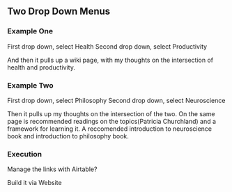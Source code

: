 ## Two Drop Down Menus 

### Example One
First drop down, select Health
Second drop down, select Productivity

And then it pulls up a wiki page, with my thoughts on the intersection of health and productivity. 

### Example Two
First drop down, select Philosophy
Second drop down, select Neuroscience

Then it pulls up my thoughts on the intersection of the two. On the same page is recommended readings on the topics(Patricia Churchland) and a framework for learning it. A reccomended introduction to neuroscience book and introduction to philosophy book. 

### Execution
Manage the links with Airtable?

Build it via Website
